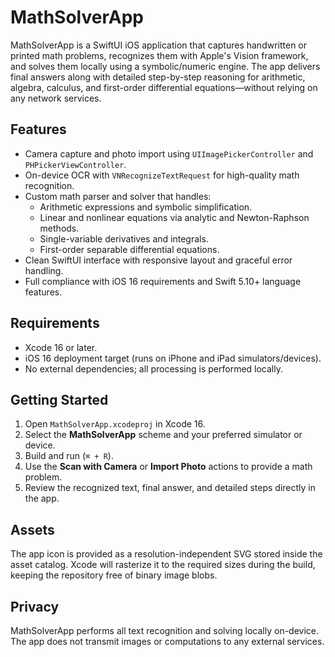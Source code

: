 # MathSolverApp

MathSolverApp is a SwiftUI iOS application that captures handwritten or printed math problems, recognizes them with Apple's Vision framework, and solves them locally using a symbolic/numeric engine. The app delivers final answers along with detailed step-by-step reasoning for arithmetic, algebra, calculus, and first-order differential equations—without relying on any network services.

## Features
- Camera capture and photo import using `UIImagePickerController` and `PHPickerViewController`.
- On-device OCR with `VNRecognizeTextRequest` for high-quality math recognition.
- Custom math parser and solver that handles:
  - Arithmetic expressions and symbolic simplification.
  - Linear and nonlinear equations via analytic and Newton-Raphson methods.
  - Single-variable derivatives and integrals.
  - First-order separable differential equations.
- Clean SwiftUI interface with responsive layout and graceful error handling.
- Full compliance with iOS 16 requirements and Swift 5.10+ language features.

## Requirements
- Xcode 16 or later.
- iOS 16 deployment target (runs on iPhone and iPad simulators/devices).
- No external dependencies; all processing is performed locally.

## Getting Started
1. Open `MathSolverApp.xcodeproj` in Xcode 16.
2. Select the **MathSolverApp** scheme and your preferred simulator or device.
3. Build and run (`⌘ + R`).
4. Use the **Scan with Camera** or **Import Photo** actions to provide a math problem.
5. Review the recognized text, final answer, and detailed steps directly in the app.

## Assets

The app icon is provided as a resolution-independent SVG stored inside the asset catalog. Xcode will rasterize it to the
required sizes during the build, keeping the repository free of binary image blobs.

## Privacy
MathSolverApp performs all text recognition and solving locally on-device. The app does not transmit images or computations to any external services.
